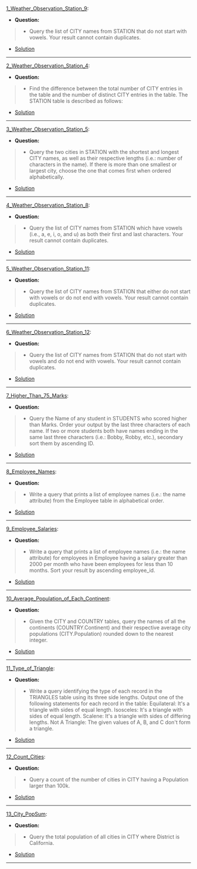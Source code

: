 [1_Weather_Observation_Station_9](https://www.hackerrank.com/challenges/weather-observation-station-9/problem): 
* **Question:**
> * Query the list of CITY names from STATION that do not start with vowels. Your result cannot contain duplicates.
* [Solution](https://github.com/Jtrahan88/SQL/blob/main/HackerRank/SQL-Basics/1_Weather_Observation_Station_9)
---

[2_Weather_Observation_Station_4](https://www.hackerrank.com/challenges/weather-observation-station-4/problem): 
* **Question:**
> * Find the difference between the total number of CITY entries in the table and the number of distinct CITY entries in the table.
The STATION table is described as follows:
* [Solution](https://github.com/Jtrahan88/SQL/blob/main/HackerRank/SQL-Basics/2_Weather_Observation_Station_4)
---

[3_Weather_Observation_Station_5](https://www.hackerrank.com/challenges/weather-observation-station-5/problem): 
* **Question:**
> * Query the two cities in STATION with the shortest and longest CITY names, as well as their respective lengths (i.e.: number of characters in the name). If there is more than one smallest or largest city, choose the one that comes first when ordered alphabetically.
* [Solution](https://github.com/Jtrahan88/SQL/blob/main/HackerRank/SQL-Basics/3_Weather_Observation_Station_5)
---

[4_Weather_Observation_Station_8](https://www.hackerrank.com/challenges/weather-observation-station-8/problem): 
* **Question:**
> * Query the list of CITY names from STATION which have vowels (i.e., a, e, i, o, and u) as both their first and last characters. Your result cannot contain duplicates.
* [Solution](https://github.com/Jtrahan88/SQL/blob/main/HackerRank/SQL-Basics/4_Weather_Observation_Station_8)
---

[5_Weather_Observation_Station_11](https://www.hackerrank.com/challenges/weather-observation-station-11/problem): 
* **Question:**
> * Query the list of CITY names from STATION that either do not start with vowels or do not end with vowels. Your result cannot contain duplicates.
* [Solution](https://github.com/Jtrahan88/SQL/blob/main/HackerRank/SQL-Basics/5_Weather_Observation_Station_11)
---

[6_Weather_Observation_Station_12](https://www.hackerrank.com/challenges/weather-observation-station-12/problem): 
* **Question:**
> * Query the list of CITY names from STATION that do not start with vowels and do not end with vowels. Your result cannot contain duplicates.
* [Solution](https://github.com/Jtrahan88/SQL/blob/main/HackerRank/SQL-Basics/6_Weather_Observation_Station_12)
---

[7_Higher_Than_75_Marks](https://www.hackerrank.com/challenges/more-than-75-marks/problem?h_r=profile): 
* **Question:**
> * Query the Name of any student in STUDENTS who scored higher than  Marks. Order your output by the last three characters of each name. If two or more students both have names ending in the same last three characters (i.e.: Bobby, Robby, etc.), secondary sort them by ascending ID.
* [Solution](https://github.com/Jtrahan88/SQL/blob/main/HackerRank/SQL-Basics/7_Higher_Than_75_Marks)
---

[8_Employee_Names](https://www.hackerrank.com/challenges/name-of-employees/problem): 
* **Question:**
> * Write a query that prints a list of employee names (i.e.: the name attribute) from the Employee table in alphabetical order.
* [Solution](https://github.com/Jtrahan88/SQL/blob/main/HackerRank/SQL-Basics/8_Employee_Names)
---

[9_Employee_Salaries](https://www.hackerrank.com/challenges/salary-of-employees/problem?h_r=profile): 
* **Question:**
> * Write a query that prints a list of employee names (i.e.: the name attribute) for employees in Employee having a salary greater than 2000 per month who have been employees for less than 10 months. Sort your result by ascending employee_id.
* [Solution](https://github.com/Jtrahan88/SQL/blob/main/HackerRank/SQL-Basics/9_Employee_Salaries)
---

[10_Average_Population_of_Each_Continent](https://www.hackerrank.com/challenges/average-population-of-each-continent/problem): 
* **Question:**
> * Given the CITY and COUNTRY tables, query the names of all the continents (COUNTRY.Continent) and their respective average city populations (CITY.Population) rounded down to the nearest integer. 
* [Solution](https://github.com/Jtrahan88/SQL/blob/main/HackerRank/SQL-Basics/10_Average_Population_of_Each_Continent)
---

[11_Type_of_Triangle](https://www.hackerrank.com/challenges/what-type-of-triangle/problem): 
* **Question:**
> * Write a query identifying the type of each record in the TRIANGLES table using its three side lengths. Output one of the following statements for each record in the table:
Equilateral: It's a triangle with  sides of equal length.
Isosceles: It's a triangle with  sides of equal length.
Scalene: It's a triangle with  sides of differing lengths.
Not A Triangle: The given values of A, B, and C don't form a triangle.
* [Solution](https://github.com/Jtrahan88/SQL/blob/main/HackerRank/SQL-Basics/11_Type_of_Triangle)
---

[12_Count_Cities](https://www.hackerrank.com/challenges/revising-aggregations-the-count-function/problem?isFullScreen=true): 
* **Question:**
> * Query a count of the number of cities in CITY having a Population larger than 100k.
* [Solution](https://github.com/Jtrahan88/SQL/blob/main/HackerRank/SQL-Basics/12_Count_Cities)
---

[13_City_PopSum](https://www.hackerrank.com/challenges/revising-aggregations-sum/problem?isFullScreen=true&h_r=next-challenge&h_v=zen): 
* **Question:**
> * Query the total population of all cities in CITY where District is California.
* [Solution](https://github.com/Jtrahan88/SQL/blob/main/HackerRank/SQL-Basics/13_City_PopSum)
---

